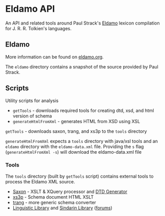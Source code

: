 # Eldamo API

An API and related tools around Paul Strack's [Eldamo](http://eldamo.org/) lexicon compilation for J. R. R. Tolkien's languages.


## Eldamo

More information can be found on [eldamo.org](http://eldamo.org/).

The `eldamo` directory contains a snapshot of the source provided by Paul Strack.

## Scripts

Utility scripts for analysis

* `getTools` - downloads required tools for creating dtd, xsd, and html version of schema
* `generateHtmlFromXml` - generates HTML from XSD using XSL


`getTools` - downloads saxon, trang, and xs3p to the `tools` directory

`generateHtmlFromXml` expects a `tools` directory with java/xsl tools and an `eldamo` directory with the `eldamo-data.xml` file. Providing the `s` flag (`generateHtmlFromXml -s`) will download the eldamo-data.xml file

### Tools

The `tools` directory (built by `getTools` script) contains external tools to process the Eldamo XML source.

* [Saxon](http://sourceforge.net/projects/saxon/) - XSLT &amp; XQuery processor and [DTD Generator](http://sourceforge.net/projects/saxon/files/DTDGenerator/)
* [xs3p](http://sourceforge.net/projects/xs3p/) - Schema document HTML XSLT 
* [trang](http://www.thaiopensource.com/relaxng/trang-manual.html) - more generic schema converter
* [Linguistic Library](http://linguisticlibrary.org/) and [Sindarin Library](http://sindarinlibrary.com/) ([forums](http://sindarinlibrary.boards.net/))
